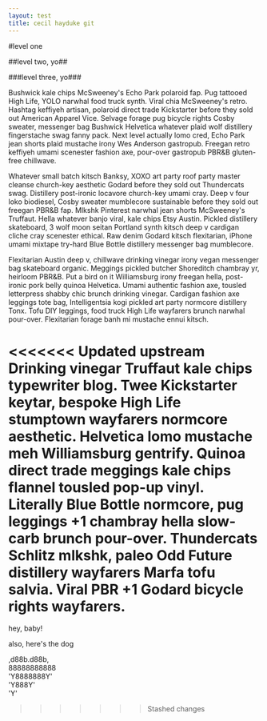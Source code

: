 ```yaml
---
layout: test
title: cecil hayduke git
---
```

#level one

##level two, yo##

###level three, yo###

Bushwick kale chips McSweeney's Echo Park polaroid fap. Pug tattooed High Life, YOLO narwhal food truck synth. Viral chia McSweeney's retro. Hashtag keffiyeh artisan, polaroid direct trade Kickstarter before they sold out American Apparel Vice. Selvage forage pug bicycle rights Cosby sweater, messenger bag Bushwick Helvetica whatever plaid wolf distillery fingerstache swag fanny pack. Next level actually lomo cred, Echo Park jean shorts plaid mustache irony Wes Anderson gastropub. Freegan retro keffiyeh umami scenester fashion axe, pour-over gastropub PBR&B gluten-free chillwave.

Whatever small batch kitsch Banksy, XOXO art party roof party master cleanse church-key aesthetic Godard before they sold out Thundercats swag. Distillery post-ironic locavore church-key umami cray. Deep v four loko biodiesel, Cosby sweater mumblecore sustainable before they sold out freegan PBR&B fap. Mlkshk Pinterest narwhal jean shorts McSweeney's Truffaut. Hella whatever banjo viral, kale chips Etsy Austin. Pickled distillery skateboard, 3 wolf moon seitan Portland synth kitsch deep v cardigan cliche cray scenester ethical. Raw denim Godard kitsch flexitarian, iPhone umami mixtape try-hard Blue Bottle distillery messenger bag mumblecore.

Flexitarian Austin deep v, chillwave drinking vinegar irony vegan messenger bag skateboard organic. Meggings pickled butcher Shoreditch chambray yr, heirloom PBR&B. Put a bird on it Williamsburg irony freegan hella, post-ironic pork belly quinoa Helvetica. Umami authentic fashion axe, tousled letterpress shabby chic brunch drinking vinegar. Cardigan fashion axe leggings tote bag, Intelligentsia kogi pickled art party normcore distillery Tonx. Tofu DIY leggings, food truck High Life wayfarers brunch narwhal pour-over. Flexitarian forage banh mi mustache ennui kitsch.

<<<<<<< Updated upstream
Drinking vinegar Truffaut kale chips typewriter blog. Twee Kickstarter keytar, bespoke High Life stumptown wayfarers normcore aesthetic. Helvetica lomo mustache meh Williamsburg gentrify. Quinoa direct trade meggings kale chips flannel tousled pop-up vinyl. Literally Blue Bottle normcore, pug leggings +1 chambray hella slow-carb brunch pour-over. Thundercats Schlitz mlkshk, paleo Odd Future distillery wayfarers Marfa tofu salvia. Viral PBR +1 Godard bicycle rights wayfarers.
=======
hey, baby!

also, here's the dog

,d88b.d88b,  
88888888888  
'Y8888888Y'  
  'Y888Y'  
    'Y'  
>>>>>>> Stashed changes
